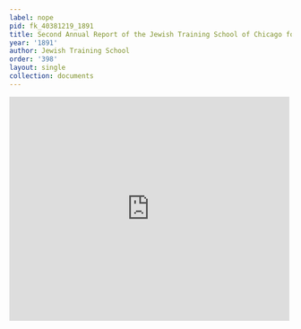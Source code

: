 ```yaml
---
label: nope
pid: fk_40381219_1891
title: Second Annual Report of the Jewish Training School of Chicago for 1890-91
year: '1891'
author: Jewish Training School
order: '398'
layout: single
collection: documents
---
```

<iframe src="https://northwestern.app.box.com/embed/s/1o6p6egoaljvll7bhg1xvmma516gseea?sortColumn=date&view=list" width="500" height="400" frameborder="0" allowfullscreen webkitallowfullscreen msallowfullscreen></iframe>
